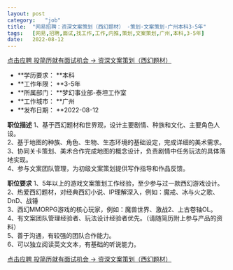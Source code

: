 ```yaml
---
layout:	post
category:	"job"
title:	"网易招聘：资深文案策划（西幻题材） -策划-文案策划-广州本科3-5年"
tags:	[网易,招聘,面试,找工作,工作,内推,策划,文案策划,广州,本科,3-5年]
date:	2022-08-12
---
```


[点击应聘 投简历就有面试机会 -> 资深文案策划（西幻题材） ](http://mobile.bole.netease.com/bole/boleDetail?id=39649&employeeId=346f03c3cda5f04c&key=all)



- **学历要求： **本科
- **工作年限： **3-5年
- **所属部门： **梦幻事业部-泰坦工作室
- **工作城市： **广州
- **发布日期： **2022-08-12



**职位描述**
1、基于西幻题材和世界观，设计主要剧情、种族和文化、主要角色人设。							
2、基于地图的种族、角色、生物、生态环境的基础设定，完成详细的美术需求。							
3、协同关卡策划、美术合作完成地图的概念设计，负责剧情中任务玩法的具体落地实现。							
4、参与文案团队管理，为初级文案策划提供写作指导和作品反馈。					



**职位要求**
1、5年以上的游戏文案策划工作经验，至少参与过一款西幻游戏设计。							
2、热爱西幻题材，对经典西幻小说、IP理解深入，例如：魔戒、冰与火之歌、DnD、战锤							
3、西幻MMORPG游戏的核心玩家，例如：魔兽世界、激战2、上古卷轴OL。							
4、有文案团队管理经验者、玩法设计经验者优先。（请随简历附上参与产品的资料）							
5、善于沟通，有较强的团队合作能力。							
6、可以独立阅读英文文本，有基础的听说能力。	



[点击应聘 投简历就有面试机会 -> 资深文案策划（西幻题材） ](http://mobile.bole.netease.com/bole/boleDetail?id=39649&employeeId=346f03c3cda5f04c&key=all)